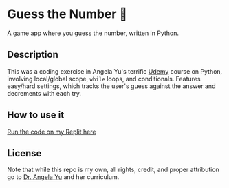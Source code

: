 # Guess the Number 🤔️
A game app where you guess the number, written in Python.

## Description
This was a coding exercise in Angela Yu's terrific [Udemy](https://www.udemy.com/course/100-days-of-code/) course on Python, involving local/global scope, `while` loops, and conditionals. Features easy/hard settings, which tracks the user's guess against the answer and decrements with each try.

## How to use it
[Run the code on my Replit here](https://replit.com/@Clifton893/Number-Guessing-Game#main.py)

## License
Note that while this repo is my own, all rights, credit, and proper attribution go to [Dr. Angela Yu](https://www.udemy.com/user/4b4368a3-b5c8-4529-aa65-2056ec31f37e/) and her curriculum.
